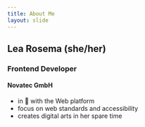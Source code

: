```yaml
---
title: About Me
layout: slide
---
```

## Lea Rosema (she/her)

### Frontend Developer

#### Novatec GmbH

- in <span role="img" aria-label="love">💖</span> with the Web platform
- focus on web standards and accessibility
- creates digital arts in her spare time
